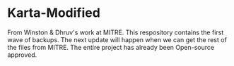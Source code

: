 # Karta-Modified
From Winston &amp; Dhruv's work at MITRE. This respository contains the first wave of backups. The next update will happen when we can get the rest of the files from MITRE. The entire project has already been Open-source approved.
